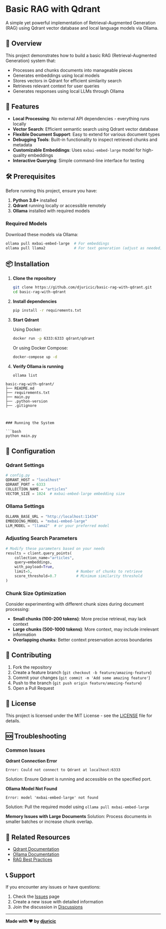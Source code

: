 # Basic RAG with Qdrant

A simple yet powerful implementation of Retrieval-Augmented Generation (RAG) using Qdrant vector database and local language models via Ollama.

## 📖 Overview

This project demonstrates how to build a basic RAG (Retrieval-Augmented Generation) system that:
- Processes and chunks documents into manageable pieces
- Generates embeddings using local models
- Stores vectors in Qdrant for efficient similarity search
- Retrieves relevant context for user queries
- Generates responses using local LLMs through Ollama

## 🚀 Features

- **Local Processing**: No external API dependencies - everything runs locally
- **Vector Search**: Efficient semantic search using Qdrant vector database
- **Flexible Document Support**: Easy to extend for various document types
- **Debugging Tools**: Built-in functionality to inspect retrieved chunks and metadata
- **Customizable Embeddings**: Uses `mxbai-embed-large` model for high-quality embeddings
- **Interactive Querying**: Simple command-line interface for testing

## 🛠️ Prerequisites

Before running this project, ensure you have:

1. **Python 3.8+** installed
2. **Qdrant** running locally or accessible remotely
3. **Ollama** installed with required models

### Required Models

Download these models via Ollama:
```bash
ollama pull mxbai-embed-large  # For embeddings
ollama pull llama2             # For text generation (adjust as needed)
```

## 📦 Installation

1. **Clone the repository**
   ```bash
   git clone https://github.com/djuricic/basic-rag-with-qdrant.git
   cd basic-rag-with-qdrant
   ```

2. **Install dependencies**
   ```bash
   pip install -r requirements.txt
   ```

3. **Start Qdrant**
   
   Using Docker:
   ```bash
   docker run -p 6333:6333 qdrant/qdrant
   ```
   
   Or using Docker Compose:
   ```bash
   docker-compose up -d
   ```

4. **Verify Ollama is running**
   ```bash
   ollama list
   ```

```
basic-rag-with-qdrant/
├── README.md
├── requirements.txt
├── main.py
├── .python-version
├── .gitignore



### Running the System

```bash
python main.py
```

## 🔧 Configuration

### Qdrant Settings

```python
# config.py
QDRANT_HOST = "localhost"
QDRANT_PORT = 6333
COLLECTION_NAME = "articles"
VECTOR_SIZE = 1024  # mxbai-embed-large embedding size
```

### Ollama Settings

```python
OLLAMA_BASE_URL = "http://localhost:11434"
EMBEDDING_MODEL = "mxbai-embed-large"
LLM_MODEL = "llama2"  # or your preferred model
```

### Adjusting Search Parameters

```python
# Modify these parameters based on your needs
results = client.query_points(
    collection_name="articles",
    query=embeddings,
    with_payload=True,
    limit=5,                    # Number of chunks to retrieve
    score_threshold=0.7         # Minimum similarity threshold
)
```

### Chunk Size Optimization

Consider experimenting with different chunk sizes during document processing:
- **Small chunks (100-200 tokens)**: More precise retrieval, may lack context
- **Large chunks (500-1000 tokens)**: More context, may include irrelevant information
- **Overlapping chunks**: Better context preservation across boundaries

## 📝 Contributing

1. Fork the repository
2. Create a feature branch (`git checkout -b feature/amazing-feature`)
3. Commit your changes (`git commit -m 'Add some amazing feature'`)
4. Push to the branch (`git push origin feature/amazing-feature`)
5. Open a Pull Request

## 📄 License

This project is licensed under the MIT License - see the [LICENSE](LICENSE) file for details.

## 🆘 Troubleshooting

### Common Issues

**Qdrant Connection Error**
```
Error: Could not connect to Qdrant at localhost:6333
```
Solution: Ensure Qdrant is running and accessible on the specified port.

**Ollama Model Not Found**
```
Error: model 'mxbai-embed-large' not found
```
Solution: Pull the required model using `ollama pull mxbai-embed-large`

**Memory Issues with Large Documents**
Solution: Process documents in smaller batches or increase chunk overlap.

## 🔗 Related Resources

- [Qdrant Documentation](https://qdrant.tech/documentation/)
- [Ollama Documentation](https://ollama.ai/)
- [RAG Best Practices](https://docs.llamaindex.ai/en/stable/optimizing/production_rag.html)

## 📞 Support

If you encounter any issues or have questions:
1. Check the [Issues](https://github.com/djuricic/basic-rag-with-qdrant/issues) page
2. Create a new issue with detailed information
3. Join the discussion in [Discussions](https://github.com/djuricic/basic-rag-with-qdrant/discussions)

---

**Made with ❤️ by [djuricic](https://github.com/djuricic)**